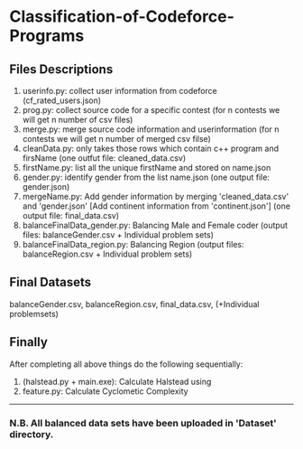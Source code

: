 # Classification-of-Codeforce-Programs


## Files Descriptions
1. userinfo.py: collect user information from codeforce (cf_rated_users.json)
2. prog.py: collect source code for a specific contest (for n contests we will get n number of csv files)
3. merge.py: merge source code information and userinformation (for n contests we will get n number of merged csv filse)
4. cleanData.py: only takes those rows which contain c++ program and firsName (one outfut file: cleaned_data.csv)
5. firstName.py: list all the unique firstName and stored on name.json
6. gender.py: identify gender from the list name.json (one output file: gender.json)
7. mergeName.py: Add gender information by merging 'cleaned_data.csv' and 'gender.json' [Add continent information from 'continent.json'] (one output file: final_data.csv)
8. balanceFinalData_gender.py: Balancing Male and Female coder (output files: balanceGender.csv + Individual problem sets)
9. balanceFinalData_region.py: Balancing Region (output files: balanceRegion.csv + Individual problem sets)


## Final Datasets
balanceGender.csv, balanceRegion.csv, final_data.csv, (+Individual problemsets)

## Finally
After completing all above things do the following sequentially:
1. (halstead.py + main.exe): Calculate Halstead using 
2. feature.py: Calculate Cyclometic Complexity

---

### N.B. All balanced data sets have been uploaded in 'Dataset' directory.

